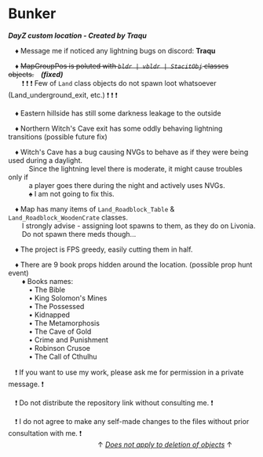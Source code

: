 # Bunker
***DayZ custom location - Created by Traqu***

&emsp;♦ Message me if noticed any lightning bugs on discord: **Traqu**  
  
&emsp;♦ ~~MapGroupPos is poluted with _`bldr | vbldr | StacitObj`_ classes objects.~~&emsp;**_(fixed)_**  
&emsp;&emsp;❗ ❗ ❗ Few of `Land` class objects do not spawn loot whatsoever (Land_underground_exit, etc.) ❗ ❗ ❗  
  
&emsp;♦ Eastern hillside has still some darkness leakage to the outside  

&emsp;♦ Northern Witch's Cave exit has some oddly behaving lightning transitions (possible future fix)  

&emsp;♦ Witch's Cave has a bug causing NVGs to behave as if they were being used during a daylight.  
&emsp;&emsp;&emsp;Since the lightning level there is moderate, it might cause troubles only if  
&emsp;&emsp;&emsp;a player goes there during the night and actively uses NVGs.   
&emsp;&emsp;&emsp;♠ I am not going to fix this.  

&emsp;♦ Map has many items of `Land_Roadblock_Table` & `Land_Roadblock_WoodenCrate` classes.  
&emsp;&emsp;I strongly advise - assigning loot spawns to them, as they do on Livonia.  
&emsp;&emsp;Do not spawn there meds though...  

&emsp;♦ The project is FPS greedy, easily cutting them in half.  

&emsp;♦ There are 9 book props hidden around the location. (possible prop hunt event)  
&emsp;&emsp;♦ Books names:  
&emsp;&emsp;&emsp;• The Bible  
&emsp;&emsp;&emsp;• King Solomon's Mines  
&emsp;&emsp;&emsp;• The Possessed  
&emsp;&emsp;&emsp;• Kidnapped  
&emsp;&emsp;&emsp;• The Metamorphosis  
&emsp;&emsp;&emsp;• The Cave of Gold  
&emsp;&emsp;&emsp;• Crime and Punishment  
&emsp;&emsp;&emsp;• Robinson Crusoe  
&emsp;&emsp;&emsp;• The Call of Cthulhu

&emsp;❗ If you want to use my work, please ask me for permission in a private message. ❗  

&emsp;❗ Do not distribute the repository link without consulting me. ❗  

&emsp;❗ I do not agree to make any self-made changes to the files without prior consultation with me. ❗  
&emsp;&emsp;&emsp;&emsp;&emsp;&emsp;&emsp;&emsp;&emsp;&emsp;&emsp;&emsp;&emsp;↑ <ins>_Does not apply to deletion of objects_</ins> ↑
